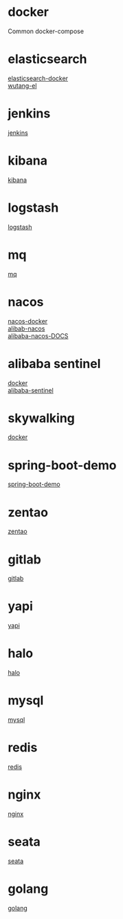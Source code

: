 # docker
Common docker-compose
# elasticsearch
[elasticsearch-docker](https://github.com/hb0730/docker/tree/master/elasticsearch) <br>
[wutang-el](https://github.com/hb0730/docker/tree/master/elasticsearch-wutang)
# jenkins
[jenkins](https://github.com/hb0730/docker/tree/master/jenkins)
# kibana
[kibana](https://github.com/hb0730/docker/tree/master/kibana)
# logstash
[logstash](https://github.com/hb0730/docker/tree/master/logstash)
# mq
[mq](https://github.com/hb0730/docker/tree/master/mq)
# nacos 
[nacos-docker](https://github.com/hb0730/docker/tree/master/nacos) <br>
[alibab-nacos](https://github.com/nacos-group/nacos-docker) <br>
[alibaba-nacos-DOCS](https://nacos.io/en-us/index.html) <br>
# alibaba sentinel 
[docker](https://github.com/hb0730/docker/tree/master/sentinel)<br>
[alibaba-sentinel](https://github.com/alibaba/Sentinel) <br>
# skywalking
[docker](https://github.com/hb0730/docker/tree/master/skywalking) 
# spring-boot-demo
[spring-boot-demo](https://github.com/hb0730/docker/tree/master/spring-boot-demo)
# zentao
[zentao](https://github.com/hb0730/docker/tree/master/zentao)
# gitlab
[gitlab](https://github.com/hb0730/docker/tree/master/gitlab)
# yapi
[yapi](https://github.com/hb0730/docker/tree/master/yapi)
# halo
[halo](https://github.com/hb0730/docker/tree/master/halo)
# mysql
[mysql](https://github.com/hb0730/docker/tree/master/mysql)
# redis
[redis](https://github.com/hb0730/docker/tree/master/redis)
# nginx
[nginx](https://github.com/hb0730/docker/tree/master/nginx)
# seata 
[seata](https://github.com/hb0730/docker/tree/master/seata)

# golang

[golang](https://github.com/hb0730/docker/tree/master/golang)